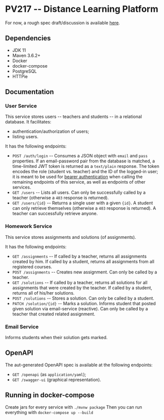 # PV217 -- Distance Learning Platform

For now, a rough spec draft/discussion is available [here](https://github.com/paveltobias/pv217/wiki/Project-Domain-Discussion).

## Dependencies
- JDK 11
- Maven 3.6.2+
- Docker
- docker-compose
- PostgreSQL
- HTTPie

## Documentation

### User Service

This service stores users -- teachers and students -- in a relational database. It facilitates:

- authentication/authorization of users;
- listing users.

It has the following endpoints:

- `POST /auth/login` -- Consumes a JSON object with `email` and `pass` properties. If an email-password pair from the database is matched, a time-limited JWT token is returned as a `text/plain` response. The token encodes the role (student vs. teacher) and the ID of the logged-in user; it is meant to be used for [bearer authentication](https://swagger.io/docs/specification/authentication/bearer-authentication/) when calling the remaining endpoints of this service, as well as endpoints of other services.
- `GET /users` -- Lists all users. Can only be successfully called by a teacher (otherwise a `403` response is returned).
- `GET /users/{id}` -- Returns a single user with a given `{id}`. A student can only retrieve themselves (otherwise a `403` response is returned). A teacher can successfully retrieve anyone.

### Homework Service

This service stores assignments and solutions (of assignments).

It has the following endpoints:

- `GET /assignments` -- If called by a teacher, returns all assignments created by him. If called by a student, returns all assignments from all registered courses.
- `POST /assignments` -- Creates new assignment. Can only be called by a teacher.
- `GET /solutions` -- If called by a teacher, returns all solutions for all assignments that were created by the teacher. If called by a student, returns all of his/her solutions.
- `POST /solutions` -- Stores a solution. Can only be called by a student.
- `PATCH /solution/{id}` -- Marks a solution. Informs student that posted given solution via email-service (reactive). Can only be called by a teacher that created related assignment.

### Email Service

Informs students when their solution gets marked. 


## OpenAPI

The aut-generated OpenAPI spec is available at the following endpoints:

- `GET /openapi` (as `application/yaml`);
- `GET /swagger-ui` (graphical representation).
## Running in docker-compose
Create jars for every service with
`./mvnw package`
Then you can run everything with 
`docker-compose up --build`
